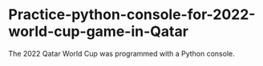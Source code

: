 # Practice-python-console-for-2022-world-cup-game-in-Qatar
The 2022 Qatar World Cup was programmed with a Python console.
